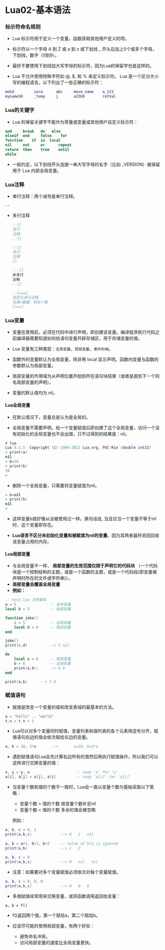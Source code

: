 # Lua02-基本语法

###  标示符命名规则

* Lua 标示符用于定义一个变量，函数获取其他用户定义的项。
* 标示符以一个字母 A 到 Z 或 a 到 z 或下划线 _ 开头后加上0个或多个字母，下划线，数字（0到9）。

* 最好不要使用下划线加大写字母的标示符，因为Lua的保留字也是这样的。

* Lua 不允许使用特殊字符如 @, $, 和 % 来定义标示符。 Lua 是一个区分大小写的编程语言。以下列出了一些正确的标示符：

```lua
mohd         zara      abc     move_name    a_123
myname50     _temp     j       a23b9        retVal
```

### Lua的关键字

* Lua 的保留关键字不能作为常量或变量或其他用户自定义标示符： 

```lua
and	    break	do	 else
elseif	end	    false	 for
function	if	in	local
nil 	not		or		repeat
return	then	true	until
while			
```

*  一般约定，以下划线开头连接一串大写字母的名字（比如 _VERSION）被保留用于 Lua 内部全局变量。 

### Lua注释

* 单行注释：两个减号是单行注释。

`--`

* 多行注释

  ```lua
  --[[
  多行
  注释
  --]]
  
  --[[
  多行
  注释
  ]]
  
  ---[[
  非多行
  注释
  --]]
  
  --[===[
  自定义多行注释
  任意=数量，前后一致
  ]===]
  ```

### Lua变量

* 变量在使用前，必须在代码中进行声明，即创建该变量。编译程序执行代码之前编译器需要知道如何给语句变量开辟存储区，用于存储变量的值。

* Lua 变量有三种类型：`全局变量`、`局部变量`、`表中的域`。

* 函数外的变量默认为全局变量，除非用 local 显示声明。函数内变量与函数的参数默认为局部变量。

* 局部变量的作用域为从声明位置开始到所在语句块结束（或者是直到下一个同名局部变量的声明）。

* 变量的默认值均为 nil。

#### Lua全局变量

* 在默认情况下，变量总是认为是全局的。

* 全局变量不需要声明，给一个变量赋值后即创建了这个全局变量，访问一个没有初始化的全局变量也不会出错，只不过得到的结果是：nil。

```lua
# lua
Lua 5.1.5  Copyright (C) 1994-2012 Lua.org, PUC-Rio (double int32)
> print(a)
nil
> b=10
> print(b)
10
> 
```

* 删除一个全局变量，只需要将变量赋值为nil。 

```lua
> b=nil
> print(b)
nil
> 
```

* 这样变量b就好像从没被使用过一样。换句话说, 当且仅当一个变量不等于nil时，这个变量即存在。 

- **Lua语言不区分未初始化变量和被赋值为nil的变量**。因为其两者最终丢回回收该变量占用的内存。

#### Lua局部变量

- 与全局变量不一样， **局部变量的生效范围仅限于声明它的代码块** （一个代码块是一个控制结构的主题，或是一个函数的主题，或是一个代码段(即变量被声明时所在的文件或字符串)）。
-  **局部变量会覆盖全局变量**
- **例如：**

```lua
-- test.lua 文件脚本
a = 5               -- 全局变量
local b = 5         -- 局部变量

function joke()
    c = 5           -- 全局变量
    local d = 6     -- 局部变量
end

joke()
print(c,d)          --> 5 nil

do 
    local a = 6     -- 局部变量
    b = 6           -- 全局变量
    print(a,b);     --> 6 6
end

print(a,b)      --> 5 6
```

### 赋值语句

* 赋值是改变一个变量的值和改变表域的最基本的方法。 

```lua
a = "hello" .. "world"
t.n = t.n + 1
```

* Lua可以对多个变量同时赋值，变量列表和值列表的各个元素用逗号分开，赋值语句右边的值会依次赋给左边的变量。 

```lua
a, b = 10, 2*x       -->       a=10; b=2*x
```

* 遇到赋值语句Lua会先计算右边所有的值然后再执行赋值操作，所以我们可以这样进行交换变量的值：

```lua
x, y = y, x                     -- swap 'x' for 'y'
a[i], a[j] = a[j], a[i]         -- swap 'a[i]' for 'a[j]'
```

* 当变量个数和值的个数不一致时，Lua会一直以变量个数为基础采取以下策略：

  * 变量个数 > 值的个数             按变量个数补足nil
  *  变量个数 < 值的个数             多余的值会被忽略 

  例如：

```lua
a, b, c = 0, 1
print(a,b,c)             --> 0   1   nil
 
a, b = a+1, b+1, b+2     -- value of b+2 is ignored
print(a,b)               --> 1   2
 
a, b, c = 0
print(a,b,c)             --> 0   nil   nil
```

*  注意：如果要对多个变量赋值必须依次对每个变量赋值。 

```lua
a, b, c = 0, 0, 0
print(a,b,c)             --> 0   0   0
```

* 多值赋值经常用来交换变量，或将函数调用返回给变量：

```
a, b = f()
```

* f()返回两个值，第一个赋给a，第二个赋给b。

* 应该尽可能的使用局部变量，有两个好处：

	- 避免命名冲突。
	- 访问局部变量的速度比全局变量更快。
